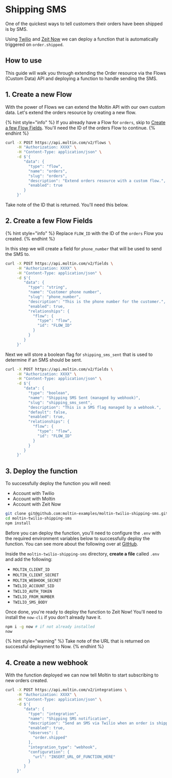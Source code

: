 # Shipping SMS

One of the quickest ways to tell customers their orders have been shipped is by SMS.

Using [Twilio](https://www.twilio.com) and [Zeit Now](https://zeit.co/now) we can deploy a function that is automatically triggered on `order.shipped`.

## How to use

This guide will walk you through extending the Order resource via the Flows \(Custom Data\) API and deploying a function to handle sending the SMS.

## 1. Create a new Flow

With the power of Flows we can extend the Moltin API with our own custom data. Let's extend the orders resource by creating a new flow.

{% hint style="info" %}
If you already have a Flow for `orders`, skip to [Create a few Flow Fields](shipping-sms.md#2-create-a-few-flow-fields). You'll need the ID of the orders Flow to continue.
{% endhint %}

```bash
curl -X POST https://api.moltin.com/v2/flows \
     -H "Authorization: XXXX" \
     -H "Content-Type: application/json" \
     -d $'{
        "data": {
          "type": "flow",
          "name": "orders",
          "slug": "orders",
          "description": "Extend orders resource with a custom flow.",
          "enabled": true
        }
     }'
```

Take note of the ID that is returned. You'll need this below.

## 2. Create a few Flow Fields

{% hint style="info" %}
Replace `FLOW_ID` with the ID of the `orders` Flow you created.
{% endhint %}

In this step we will create a field for `phone_number` that will be used to send the SMS to.

```bash
curl -X POST https://api.moltin.com/v2/fields \
     -H "Authorization: XXXX" \
     -H "Content-Type: application/json" \
     -d $'{
        "data": {
          "type": "string",
          "name": "Customer phone number",
          "slug": "phone_number",
          "description": "This is the phone number for the customer.",
          "enabled": true,
          "relationships": {
            "flow": {
              "type": "flow",
              "id": "FLOW_ID"
            }
          }
        }
     }'
```

Next we will store a boolean flag for `shipping_sms_sent` that is used to determine if an SMS should be sent.

```bash
curl -X POST https://api.moltin.com/v2/fields \
     -H "Authorization: XXXX" \
     -H "Content-Type: application/json" \
     -d $'{
        "data": {
          "type": "boolean",
          "name": "Shipping SMS Sent (managed by webhook)",
          "slug": "shipping_sms_sent",
          "description": "This is a SMS flag managed by a webhook.",
          "default": false,
          "enabled": true,
          "relationships": {
            "flow": {
              "type": "flow",
              "id": "FLOW_ID"
            }
          }
        }
     }'
```

## 3. Deploy the function

To successfully deploy the function you will need:

* Account with Twilio
* Account with Moltin
* Account with Zeit Now

```bash
git clone git@github.com:moltin-examples/moltin-twilio-shipping-sms.git
cd moltin-twilio-shipping-sms
npm install
```

Before you can deploy the function, you'll need to configure the `.env` with the required environment variables below to successfully deploy the function. You can see more about the following over at [GitHub](https://github.com/moltin-examples/moltin-twilio-shipping-sms#-setup).

Inside the `moltin-twilio-shipping-sms` directory, **create a file** called `.env` and add the following:

* `MOLTIN_CLIENT_ID`
* `MOLTIN_CLIENT_SECRET`
* `MOLTIN_WEBHOOK_SECRET`
* `TWILIO_ACCOUNT_SID`
* `TWILIO_AUTH_TOKEN`
* `TWILIO_FROM_NUMBER`
* `TWILIO_SMS_BODY`

Once done, you're ready to deploy the function to Zeit Now! You'll need to install the `now-cli` if you don't already have it.

```bash
npm i -g now # if not already installed
now
```

{% hint style="warning" %}
Take note of the URL that is returned on successful deployment to Now.
{% endhint %}

## 4. Create a new webhook

With the function deployed we can now tell Moltin to start subscribing to new orders created.

```bash
curl -X POST https://api.moltin.com/v2/integrations \
     -H "Authorization: XXXX" \
     -H "Content-Type: application/json" \
     -d $'{
        "data": {
          "type": "integration",
          "name": "Shipping SMS notification",
          "description": "Send an SMS via Twilio when an order is shipped",
          "enabled": true,
          "observes": [
            "order.shipped"
          ],
          "integration_type": "webhook",
          "configuration": {
            "url": "INSERT_URL_OF_FUNCTION_HERE"
          }
        }
     }'
```



